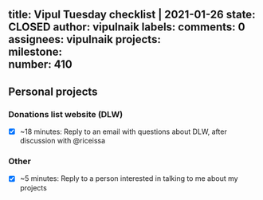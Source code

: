 title:	Vipul Tuesday checklist | 2021-01-26
state:	CLOSED
author:	vipulnaik
labels:	
comments:	0
assignees:	vipulnaik
projects:	
milestone:	
number:	410
--
## Personal projects

### Donations list website (DLW)

- [x] ~18 minutes: Reply to an email with questions about DLW, after discussion with @riceissa

### Other

- [x] ~5 minutes: Reply to a person interested in talking to me about my projects
